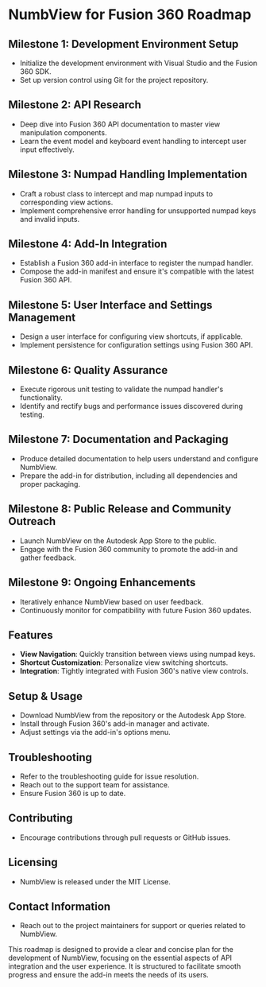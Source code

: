 # NumbView for Fusion   360 Roadmap

## Milestone   1: Development Environment Setup
- Initialize the development environment with Visual Studio and the Fusion   360 SDK.
- Set up version control using Git for the project repository.

## Milestone   2: API Research
- Deep dive into Fusion   360 API documentation to master view manipulation components.
- Learn the event model and keyboard event handling to intercept user input effectively.

## Milestone   3: Numpad Handling Implementation
- Craft a robust class to intercept and map numpad inputs to corresponding view actions.
- Implement comprehensive error handling for unsupported numpad keys and invalid inputs.

## Milestone   4: Add-In Integration
- Establish a Fusion   360 add-in interface to register the numpad handler.
- Compose the add-in manifest and ensure it's compatible with the latest Fusion   360 API.

## Milestone   5: User Interface and Settings Management
- Design a user interface for configuring view shortcuts, if applicable.
- Implement persistence for configuration settings using Fusion   360 API.

## Milestone   6: Quality Assurance
- Execute rigorous unit testing to validate the numpad handler's functionality.
- Identify and rectify bugs and performance issues discovered during testing.

## Milestone   7: Documentation and Packaging
- Produce detailed documentation to help users understand and configure NumbView.
- Prepare the add-in for distribution, including all dependencies and proper packaging.

## Milestone   8: Public Release and Community Outreach
- Launch NumbView on the Autodesk App Store to the public.
- Engage with the Fusion   360 community to promote the add-in and gather feedback.

## Milestone   9: Ongoing Enhancements
- Iteratively enhance NumbView based on user feedback.
- Continuously monitor for compatibility with future Fusion   360 updates.

## Features
- **View Navigation**: Quickly transition between views using numpad keys.
- **Shortcut Customization**: Personalize view switching shortcuts.
- **Integration**: Tightly integrated with Fusion   360's native view controls.

## Setup & Usage
- Download NumbView from the repository or the Autodesk App Store.
- Install through Fusion   360's add-in manager and activate.
- Adjust settings via the add-in's options menu.

## Troubleshooting
- Refer to the troubleshooting guide for issue resolution.
- Reach out to the support team for assistance.
- Ensure Fusion   360 is up to date.

## Contributing
- Encourage contributions through pull requests or GitHub issues.

## Licensing
- NumbView is released under the MIT License.

## Contact Information
- Reach out to the project maintainers for support or queries related to NumbView.

This roadmap is designed to provide a clear and concise plan for the development of NumbView, focusing on the essential aspects of API integration and the user experience. It is structured to facilitate smooth progress and ensure the add-in meets the needs of its users.
